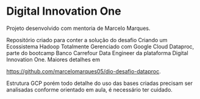 # Digital Innovation One

 Projeto desenvolvido com mentoria de Marcelo Marques.



Repositório criado para conter a solução do desafio Criando um Ecossistema Hadoop Totalmente Gerenciado com Google Cloud Dataproc, 
parte do bootcamp Banco Carrefour Data Engineer da plataforma Digital Innovation One. Maiores detalhes em 

https://github.com/marcelomarques05/dio-desafio-dataproc.

Estrutura GCP porém todo detalhe do uso das bases criadas precisam ser analisadas conforme orientado em aula, é necessário ter cuidado.
